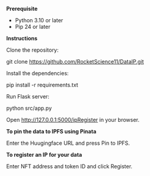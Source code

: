 **Prerequisite**

 - Python 3.10 or later
 - Pip 24 or later

**Instructions**

Clone the repository:

git clone https://github.com/RocketScience11/DataIP.git

Install the dependencies:

pip install -r requirements.txt

Run Flask server:

python src/app.py

Open http://127.0.0.1:5000/ipRegister in your browser.

**To pin the data to IPFS using Pinata**

Enter the Huugingface URL and press Pin to IPFS.

**To register an IP for your data**

Enter NFT address and token ID and click Register.



